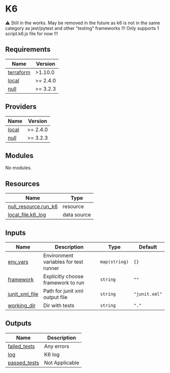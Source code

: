 # K6

⚠️ Still in the works. May be removed in the future as k6 is not in the same category as jest/pytest and other "testing" frameworks
!!! Only supports 1 script.k6.js file for now !!!

<!-- BEGIN_TF_DOCS -->
## Requirements

| Name | Version |
|------|---------|
| <a name="requirement_terraform"></a> [terraform](#requirement\_terraform) | >1.10.0 |
| <a name="requirement_local"></a> [local](#requirement\_local) | >= 2.4.0 |
| <a name="requirement_null"></a> [null](#requirement\_null) | >= 3.2.3 |

## Providers

| Name | Version |
|------|---------|
| <a name="provider_local"></a> [local](#provider\_local) | >= 2.4.0 |
| <a name="provider_null"></a> [null](#provider\_null) | >= 3.2.3 |

## Modules

No modules.

## Resources

| Name | Type |
|------|------|
| [null_resource.run_k6](https://registry.terraform.io/providers/hashicorp/null/latest/docs/resources/resource) | resource |
| [local_file.k6_log](https://registry.terraform.io/providers/hashicorp/local/latest/docs/data-sources/file) | data source |

## Inputs

| Name | Description | Type | Default |
|------|-------------|------|---------|
| <a name="input_env_vars"></a> [env\_vars](#input\_env\_vars) | Environment variables for test runner | `map(string)` | `{}` |
| <a name="input_framework"></a> [framework](#input\_framework) | Explicitly choose framework to run | `string` | `""` |
| <a name="input_junit_xml_file"></a> [junit\_xml\_file](#input\_junit\_xml\_file) | Path for junit xml output file | `string` | `"junit.xml"` |
| <a name="input_working_dir"></a> [working\_dir](#input\_working\_dir) | Dir with tests | `string` | `"."` |

## Outputs

| Name | Description |
|------|-------------|
| <a name="output_failed_tests"></a> [failed\_tests](#output\_failed\_tests) | Any errors |
| <a name="output_log"></a> [log](#output\_log) | K6 log |
| <a name="output_passed_tests"></a> [passed\_tests](#output\_passed\_tests) | Not Applicable |
<!-- END_TF_DOCS -->
